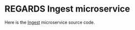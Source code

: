 # REGARDS Ingest microservice

Here is the [Ingest](https://regardsoss.github.io/docs/development/backend/services/ingest/overview/) microservice source code.
